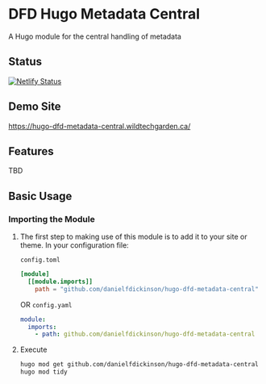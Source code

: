 # DFD Hugo Metadata Central

A Hugo module for the central handling of metadata

## Status

[![Netlify Status](https://api.netlify.com/api/v1/badges/dccfb47f-a6ea-453e-b966-a54103e1ec38/deploy-status)](https://app.netlify.com/sites/hugo-dfd-metadata-central/deploys)
## Demo Site

<https://hugo-dfd-metadata-central.wildtechgarden.ca/>

## Features

TBD
## Basic Usage
### Importing the Module

1. The first step to making use of this module is to add it to your site or theme.  In your configuration file:

   ``config.toml``
   ```toml
   [module]
     [[module.imports]]
       path = "github.com/danielfdickinson/hugo-dfd-metadata-central"
   ```
   OR
   ``config.yaml``
   ```yaml
   module:
     imports:
       - path: github.com/danielfdickinson/hugo-dfd-metadata-central
   ```
2. Execute
   ```bash
   hugo mod get github.com/danielfdickinson/hugo-dfd-metadata-central
   hugo mod tidy
   ```

